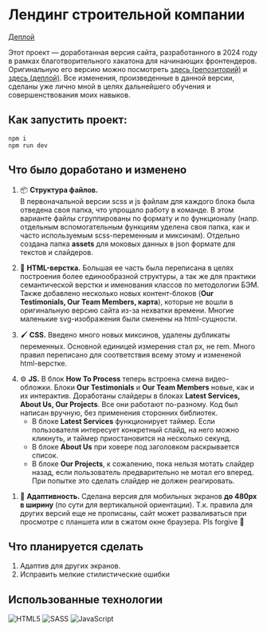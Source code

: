 # Лендинг строительной компании

[Деплой](https://team8html-event2024-bthg71jnt-edelsids-projects.vercel.app)

Этот проект — доработанная версия сайта, разработанного в 2024 году в рамках благотворительного хакатона для начинающих фронтендеров. Оригинальную его версию можно посмотреть [здесь (репозиторий)](https://github.com/IlyaBurch/team8htmlEvent2024) и [здесь (деплой)](https://team8html-event2024.vercel.app). Все изменения, произведенные в данной версии, сделаны уже лично мной в целях дальнейшего обучения и совершенствования моих навыков.

## Как запустить проект:
```
npm i
npm run dev
```

## Что было доработано и изменено

1. :package: **Структура файлов.**  
  В первоначальной версии scss и js файлам для каждого блока была отведена своя папка, что упрощало работу в команде. В этом варианте файлы сгруппированы по формату и по функционалу (напр. отдельным вспомогательным функциям уделена своя папка, как и часто используемым scss-переменным и миксинам). Отдельно создана папка **assets** для моковых данных в json формате для текстов и слайдеров.
  <p>

2. :notebook: **HTML-верстка.** 
  Большая ее часть была переписана в целях построения более единообразной структуры, а так же для практики семантической верстки и именования классов по методологии БЭМ. Также добавлено несколько новых контент-блоков (**Our Testimonials, Our Team Members, карта**), которые не вошли в оригинальную версию сайта из-за нехватки времени. Многие маленькие svg-изображения были сменены на html-сущности.
  <p>

3. :paintbrush: **CSS.** 
  Введено много новых миксинов, удалены дубликаты переменных. Основной единицей измерения стал px, не rem. Много правил переписано для соответствия всему этому и измененой html-верстке. 
  <p>

4. :gear: **JS.** 
  В блок **How To Process** теперь встроена смена видео-обложки. Блоки **Our Testimonials** и **Our Team Members** новые, как и их интерактив. Доработаны слайдеры в блоках **Latest Services, About Us, Our Projects**. Все они работают по-разному. Код был написан вручную, без применения сторонних библиотек. 
     - В блоке **Latest Services** функционирует таймер. Если пользователя интересует конкретный слайд, на него можно кликнуть, и таймер приостановится на несколько секунд.
     - В блоке **About Us** при ховере под заголовком раскрывается список.
     - В блоке **Our Projects**, к сожалению, пока нельзя мотать слайдер назад, если пользователь предварительно не мотал его вперед. При попытке это сделать слайдер не должен реагировать.
  <p>

1. 📱 **Адаптивность.** 
   Сделана версия для мобильных экранов **до 480px в ширину** (по сути для вертикальной ориентации). Т.к. правила для других версий еще не прописаны, сайт может разваливаться при просмотре с планшета или в сжатом окне браузера. Pls forgive 🙏

## Что планируется сделать

1. Адаптив для других экранов.
2. Исправить мелкие стилистические ошибки

## Использованные технологии

![HTML5](https://img.shields.io/badge/html5-%23E34F26.svg?style=for-the-badge&logo=html5&logoColor=white) ![SASS](https://img.shields.io/badge/SASS-hotpink.svg?style=for-the-badge&logo=SASS&logoColor=white) ![JavaScript](https://img.shields.io/badge/javascript-%23323330.svg?style=for-the-badge&logo=javascript&logoColor=%23F7DF1E)

